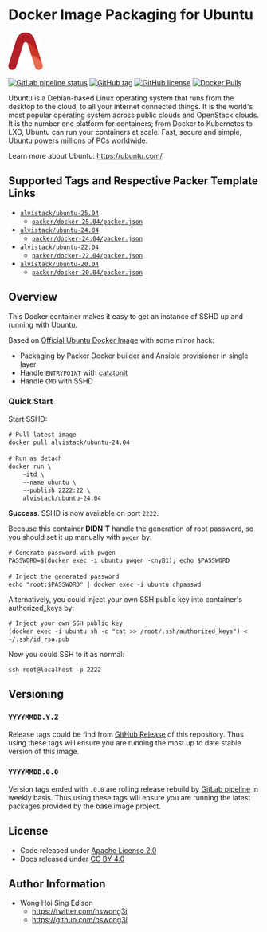 # Docker Image Packaging for Ubuntu

<a href="https://alvistack.com" title="AlviStack" target="_blank"><img src="/alvistack.svg" height="75" alt="AlviStack"></a>

[![GitLab pipeline
status](https://img.shields.io/gitlab/pipeline/alvistack/docker-ubuntu/master)](https://gitlab.com/alvistack/docker-ubuntu/-/pipelines)
[![GitHub
tag](https://img.shields.io/github/tag/alvistack/docker-ubuntu.svg)](https://github.com/alvistack/docker-ubuntu/tags)
[![GitHub
license](https://img.shields.io/github/license/alvistack/docker-ubuntu.svg)](https://github.com/alvistack/docker-ubuntu/blob/master/LICENSE)
[![Docker
Pulls](https://img.shields.io/docker/pulls/alvistack/ubuntu-24.04.svg)](https://hub.docker.com/r/alvistack/ubuntu-24.04)

Ubuntu is a Debian-based Linux operating system that runs from the
desktop to the cloud, to all your internet connected things. It is the
world's most popular operating system across public clouds and OpenStack
clouds. It is the number one platform for containers; from Docker to
Kubernetes to LXD, Ubuntu can run your containers at scale. Fast, secure
and simple, Ubuntu powers millions of PCs worldwide.

Learn more about Ubuntu: <https://ubuntu.com/>

## Supported Tags and Respective Packer Template Links

- [`alvistack/ubuntu-25.04`](https://hub.docker.com/r/alvistack/ubuntu-25.04)
  - [`packer/docker-25.04/packer.json`](https://github.com/alvistack/docker-ubuntu/blob/master/packer/docker-25.04/packer.json)
- [`alvistack/ubuntu-24.04`](https://hub.docker.com/r/alvistack/ubuntu-24.04)
  - [`packer/docker-24.04/packer.json`](https://github.com/alvistack/docker-ubuntu/blob/master/packer/docker-24.04/packer.json)
- [`alvistack/ubuntu-22.04`](https://hub.docker.com/r/alvistack/ubuntu-22.04)
  - [`packer/docker-22.04/packer.json`](https://github.com/alvistack/docker-ubuntu/blob/master/packer/docker-22.04/packer.json)
- [`alvistack/ubuntu-20.04`](https://hub.docker.com/r/alvistack/ubuntu-20.04)
  - [`packer/docker-20.04/packer.json`](https://github.com/alvistack/docker-ubuntu/blob/master/packer/docker-20.04/packer.json)

## Overview

This Docker container makes it easy to get an instance of SSHD up and
running with Ubuntu.

Based on [Official Ubuntu Docker
Image](https://hub.docker.com/_/ubuntu/) with some minor hack:

- Packaging by Packer Docker builder and Ansible provisioner in single
  layer
- Handle `ENTRYPOINT` with
  [catatonit](https://github.com/openSUSE/catatonit)
- Handle `CMD` with SSHD

### Quick Start

Start SSHD:

    # Pull latest image
    docker pull alvistack/ubuntu-24.04

    # Run as detach
    docker run \
        -itd \
        --name ubuntu \
        --publish 2222:22 \
        alvistack/ubuntu-24.04

**Success**. SSHD is now available on port `2222`.

Because this container **DIDN'T** handle the generation of root
password, so you should set it up manually with `pwgen` by:

    # Generate password with pwgen
    PASSWORD=$(docker exec -i ubuntu pwgen -cnyB1); echo $PASSWORD

    # Inject the generated password
    echo "root:$PASSWORD" | docker exec -i ubuntu chpasswd

Alternatively, you could inject your own SSH public key into container's
authorized_keys by:

    # Inject your own SSH public key
    (docker exec -i ubuntu sh -c "cat >> /root/.ssh/authorized_keys") < ~/.ssh/id_rsa.pub

Now you could SSH to it as normal:

    ssh root@localhost -p 2222

## Versioning

### `YYYYMMDD.Y.Z`

Release tags could be find from [GitHub
Release](https://github.com/alvistack/docker-ubuntu/tags) of this
repository. Thus using these tags will ensure you are running the most
up to date stable version of this image.

### `YYYYMMDD.0.0`

Version tags ended with `.0.0` are rolling release rebuild by [GitLab
pipeline](https://gitlab.com/alvistack/docker-ubuntu/-/pipelines) in
weekly basis. Thus using these tags will ensure you are running the
latest packages provided by the base image project.

## License

- Code released under [Apache License 2.0](LICENSE)
- Docs released under [CC BY
  4.0](http://creativecommons.org/licenses/by/4.0/)

## Author Information

- Wong Hoi Sing Edison
  - <https://twitter.com/hswong3i>
  - <https://github.com/hswong3i>
